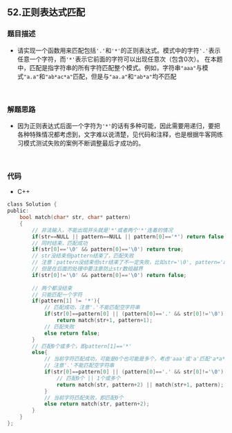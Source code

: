 ## 52.正则表达式匹配

### 题目描述  

- 请实现一个函数用来匹配包括`'.'`和`'*'`的正则表达式。模式中的字符`'.'`表示任意一个字符，而`'*'`表示它前面的字符可以出现任意次（包含0次）。 在本题中，匹配是指字符串的所有字符匹配整个模式。例如，字符串`"aaa"`与模式`"a.a"`和`"ab*ac*a"`匹配，但是与`"aa.a"`和`"ab*a"`均不匹配

&nbsp;

### 解题思路  

- 因为正则表达式后面一个字符为`'*'`的话有多种可能，因此需要用递归，要把各种特殊情况都考虑到，文字难以说清楚，见代码和注释，也是根据牛客网练习模式测试失败的案例不断调整最后才成功的。   


&nbsp;

### 代码 

- C++

```c
class Solution {
public:
    bool match(char* str, char* pattern)
    {
        // 非法输入，不能出现开头就是'*'或者两个'*'连着的情况
        if(str==NULL || pattern==NULL || pattern[0]=='*') return false;
        // 同时结束，匹配成功
        if(str[0]=='\0' && pattern[0]=='\0') return true;
        // str没结束但pattern结束了，匹配失败
        // 注意：pattern没结束但str结束了不一定失败，比如str='\0', pattern='a*'
        // 但是在后面的处理中要注意防止str数组越界
        if(str[0]!='\0' && pattern[0]=='\0') return false;
        
        // 两个都没结束
        // 只能匹配一个字符
        if(pattern[1] != '*'){
            // 匹配成功，注意'.'不能匹配空字符串
            if(str[0]==pattern[0] || (pattern[0]=='.' && str[0]!='\0')) 
                return match(str+1, pattern+1);
            // 匹配失败
            else return false;
        }
        // 匹配0个或多个，即pattern[1]=='*'
        else{
            // 当前字符匹配成功，可能是0个也可能是多个，考虑'aaa'或'a'匹配'a*a*a*'的特殊情况
            // 注意'.'不能匹配空字符串
            if(str[0]==pattern[0] || (pattern[0]=='.' && str[0]!='\0')){
                // 匹配0个 || 1个或多个
                return match(str, pattern+2) || match(str+1, pattern);
            }
            // 当前字符匹配失败，即匹配0个
            else return match(str, pattern+2);
        }
    }
};
```
